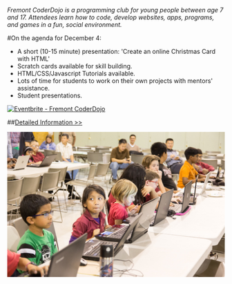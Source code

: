 *Fremont CoderDojo is a programming club for young people between age 7 and 17. Attendees learn how to code, develop websites, apps, programs, and games in a fun, social environment.*
	
#On the agenda for December 4:
* A short (10-15 minute) presentation: 'Create an online Christmas Card with HTML'
* Scratch cards available for skill building.
* HTML/CSS/Javascript Tutorials available.
* Lots of time for students to work on their own projects with mentors' assistance.
* Student presentations.

<a href="http://www.eventbrite.com/e/fremont-coderdojo-tickets-14515878383?ref=ebtnebregn" target="_blank"><img src="https://www.eventbrite.com/custombutton?eid=14515878383" alt="Eventbrite - Fremont CoderDojo" /></a>

##[Detailed Information >>](/about)

<img class="pure-img" src="/img/kids.jpg">
